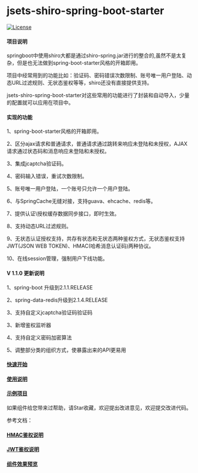 # jsets-shiro-spring-boot-starter

[![License](https://img.shields.io/badge/license-Apache%202-4EB1BA.svg)](https://www.apache.org/licenses/LICENSE-2.0.html)

#### 项目说明

springboot中使用shiro大都是通过shiro-spring.jar进行的整合的,虽然不是太复杂，但是也无法做到spring-boot-starter风格的开箱即用。

项目中经常用到的功能比如：验证码、密码错误次数限制、账号唯一用户登陆、动态URL过滤规则、无状态鉴权等等，shiro还没有直接提供支持。

jsets-shiro-spring-boot-starter对这些常用的功能进行了封装和自动导入，少量的配置就可以应用在项目中。

#### 实现的功能

1、spring-boot-starter风格的开箱即用。

2、区分ajax请求和普通请求，普通请求通过跳转来响应未登陆和未授权，AJAX请求通过状态码和消息响应未登陆和未授权。

3、集成jcaptcha验证码。

4、密码输入错误，重试次数限制。

5、账号唯一用户登陆，一个账号只允许一个用户登陆。

6、与SpringCache无缝对接，支持guava、ehcache、redis等。

7、提供认证\授权缓存数据同步接口，即时生效。

8、支持动态URL过滤规则。

9、无状态认证授权支持，共存有状态和无状态两种鉴权方式，无状态鉴权支持JWT(JSON WEB TOKEN)、HMAC(哈希消息认证码)两种协议。

10、在线session管理，强制用户下线功能。

#### V 1.1.0 更新说明

1、spring-boot 升级到2.1.1.RELEASE

2、spring-data-redis升级到2.1.4.RELEASE

3、支持自定义jcaptcha验证码验证码

3、新增鉴权监听器

4、支持自定义密码加密算法

5、调整部分类的组织方式，使暴露出来的API更易用

#### [快速开始](https://github.com/wj596/jsets-shiro-spring-boot-starter/wiki/A%E3%80%81%E5%BF%AB%E9%80%9F%E5%BC%80%E5%A7%8B?_blank?_blank)

#### [使用说明](https://github.com/wj596/jsets-shiro-spring-boot-starter/wiki) 

#### [示例项目](https://github.com/wj596/jsets-shiro-demo)

如果组件给您带来过帮助，请Star收藏，欢迎提出改进意见，欢迎提交改进代码。


参考文档：

#### [HMAC鉴权说明](https://www.jianshu.com/p/b0a577708a7b) 
#### [JWT鉴权说明](https://www.jianshu.com/p/0a5d3d07a151) 
#### [组件效果预览](https://www.jianshu.com/p/40d11d18ead6) 

